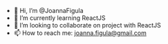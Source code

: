 - 👋 Hi, I’m @JoannaFigula
- 🌱 I’m currently learning ReactJS
- 💞️ I’m looking to collaborate on project with ReactJS
- 📫 How to reach me: joanna.figula@gmail.com

<!---
JoannaFigula/JoannaFigula is a ✨ special ✨ repository because its `README.md` (this file) appears on your GitHub profile.
You can click the Preview link to take a look at your changes.
--->
